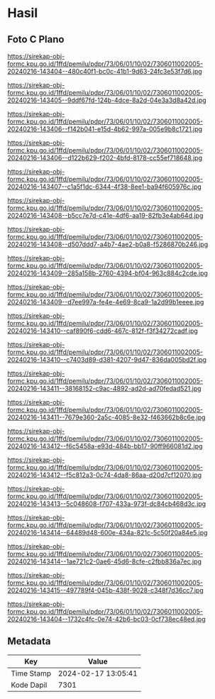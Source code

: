 # Hasil

## Foto C Plano

https://sirekap-obj-formc.kpu.go.id/1ffd/pemilu/pdpr/73/06/01/10/02/7306011002005-20240216-143404--480c40f1-bc0c-41b1-9d63-24fc3e53f7d6.jpg

https://sirekap-obj-formc.kpu.go.id/1ffd/pemilu/pdpr/73/06/01/10/02/7306011002005-20240216-143405--9ddf67fd-124b-4dce-8a2d-04e3a3d8a42d.jpg

https://sirekap-obj-formc.kpu.go.id/1ffd/pemilu/pdpr/73/06/01/10/02/7306011002005-20240216-143406--f142b041-e15d-4b62-997a-005e9b8c1721.jpg

https://sirekap-obj-formc.kpu.go.id/1ffd/pemilu/pdpr/73/06/01/10/02/7306011002005-20240216-143406--d122b629-f202-4bfd-8178-cc55ef718648.jpg

https://sirekap-obj-formc.kpu.go.id/1ffd/pemilu/pdpr/73/06/01/10/02/7306011002005-20240216-143407--c1a5f1dc-6344-4f38-8ee1-ba94f605976c.jpg

https://sirekap-obj-formc.kpu.go.id/1ffd/pemilu/pdpr/73/06/01/10/02/7306011002005-20240216-143408--b5cc7e7d-c41e-4df6-aa19-82fb3e4ab64d.jpg

https://sirekap-obj-formc.kpu.go.id/1ffd/pemilu/pdpr/73/06/01/10/02/7306011002005-20240216-143408--d507ddd7-a4b7-4ae2-b0a8-f5286870b246.jpg

https://sirekap-obj-formc.kpu.go.id/1ffd/pemilu/pdpr/73/06/01/10/02/7306011002005-20240216-143409--285a158b-2760-4394-bf04-963c884c2cde.jpg

https://sirekap-obj-formc.kpu.go.id/1ffd/pemilu/pdpr/73/06/01/10/02/7306011002005-20240216-143409--d7ee997a-fe4e-4e69-8ca9-1a2d99b1eeee.jpg

https://sirekap-obj-formc.kpu.go.id/1ffd/pemilu/pdpr/73/06/01/10/02/7306011002005-20240216-143410--caf890f6-cdd6-467c-812f-f3f34272cadf.jpg

https://sirekap-obj-formc.kpu.go.id/1ffd/pemilu/pdpr/73/06/01/10/02/7306011002005-20240216-143410--c7403d89-d381-4207-9d47-836da005bd2f.jpg

https://sirekap-obj-formc.kpu.go.id/1ffd/pemilu/pdpr/73/06/01/10/02/7306011002005-20240216-143411--38168152-c9ac-4892-ad2d-ad70fedad521.jpg

https://sirekap-obj-formc.kpu.go.id/1ffd/pemilu/pdpr/73/06/01/10/02/7306011002005-20240216-143411--7679e360-2a5c-4085-8e32-f463662b8c6e.jpg

https://sirekap-obj-formc.kpu.go.id/1ffd/pemilu/pdpr/73/06/01/10/02/7306011002005-20240216-143412--f6c5458a-e93d-484b-bb17-90ff966081d2.jpg

https://sirekap-obj-formc.kpu.go.id/1ffd/pemilu/pdpr/73/06/01/10/02/7306011002005-20240216-143412--f5c812a3-0c74-4da8-86aa-d20d7cf12070.jpg

https://sirekap-obj-formc.kpu.go.id/1ffd/pemilu/pdpr/73/06/01/10/02/7306011002005-20240216-143413--5c048608-f707-433a-973f-dc84cb468d3c.jpg

https://sirekap-obj-formc.kpu.go.id/1ffd/pemilu/pdpr/73/06/01/10/02/7306011002005-20240216-143414--64489d48-600e-434a-821c-5c50f20a84e5.jpg

https://sirekap-obj-formc.kpu.go.id/1ffd/pemilu/pdpr/73/06/01/10/02/7306011002005-20240216-143414--1ae721c2-0ae6-45d6-8cfe-c2fbb836a7ec.jpg

https://sirekap-obj-formc.kpu.go.id/1ffd/pemilu/pdpr/73/06/01/10/02/7306011002005-20240216-143415--497789f4-045b-438f-9028-c348f7d36cc7.jpg

https://sirekap-obj-formc.kpu.go.id/1ffd/pemilu/pdpr/73/06/01/10/02/7306011002005-20240216-143404--1732c4fc-0e74-42b6-bc03-0cf738ec48ed.jpg


## Metadata

| Key        | Value               |
| ---------- | ------------------- |
| Time Stamp | 2024-02-17 13:05:41 |
| Kode Dapil | 7301                |



